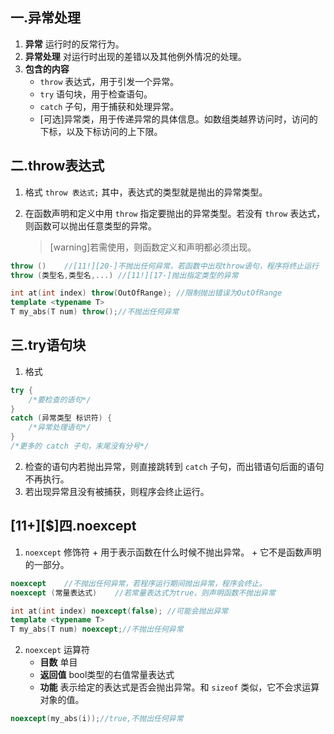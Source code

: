 ## 一.异常处理
1.	**异常** 运行时的反常行为。
2.	**异常处理** 对运行时出现的差错以及其他例外情况的处理。
3.	**包含的内容**
	+	`throw` 表达式，用于引发一个异常。
	+	`try` 语句块，用于检查语句。
	+	`catch` 子句，用于捕获和处理异常。
	+	[可选]异常类，用于传递异常的具体信息。如数组类越界访问时，访问的下标，以及下标访问的上下限。

## 二.throw表达式
1.	格式 `throw 表达式;` 其中，表达式的类型就是抛出的异常类型。
2.	在函数声明和定义中用 `throw` 指定要抛出的异常类型。若没有 `throw` 表达式，则函数可以抛出任意类型的异常。
	
	>[warning]若需使用，则函数定义和声明都必须出现。
```c++
throw ()	//[11!][20-]不抛出任何异常，若函数中出现throw语句，程序将终止运行
throw (类型名,类型名,...)	//[11!][17-]抛出指定类型的异常
```
```c++
int at(int index) throw(OutOfRange); //限制抛出错误为OutOfRange
template <typename T>
T my_abs(T num) throw();//不抛出任何异常
```

## 三.try语句块
1.	格式
```c++
try {
	/*要检查的语句*/
}
catch (异常类型 标识符) {
	/*异常处理语句*/
}
/*更多的 catch 子句，末尾没有分号*/
```
2.	检查的语句内若抛出异常，则直接跳转到 `catch` 子句，而出错语句后面的语句不再执行。
3.	若出现异常且没有被捕获，则程序会终止运行。

## \[11+\][$]四.noexcept
1.	 `noexcept` 修饰符
	+	用于表示函数在什么时候不抛出异常。
	+	它不是函数声明的一部分。
```c++
noexcept	//不抛出任何异常，若程序运行期间抛出异常，程序会终止。
noexcept (常量表达式)	//若常量表达式为true，则声明函数不抛出异常
```
```c++
int at(int index) noexcept(false); //可能会抛出异常
template <typename T>
T my_abs(T num) noexcept;//不抛出任何异常
```
2.	`noexcept` 运算符
	+	**目数** 单目
	+	**返回值** bool类型的右值常量表达式
	+	**功能** 表示给定的表达式是否会抛出异常。和 `sizeof` 类似，它不会求运算对象的值。
```c++
noexcept(my_abs(i));//true,不抛出任何异常
```